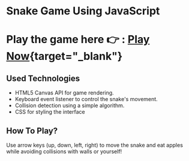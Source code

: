 # Snake Game Using JavaScript

# Play the game here 👉 : [Play Now](https://ramithperera.github.io/snakeGame/){target="_blank"}

## Used Technologies
- HTML5 Canvas API for game rendering.
- Keyboard event listener to control the snake's movement.
- Collision detection using a simple algorithm.
- CSS for styling the interface

## How To Play?
Use arrow keys (up, down, left, right) to move the snake and eat apples while avoiding collisions with walls or yourself!</s>
